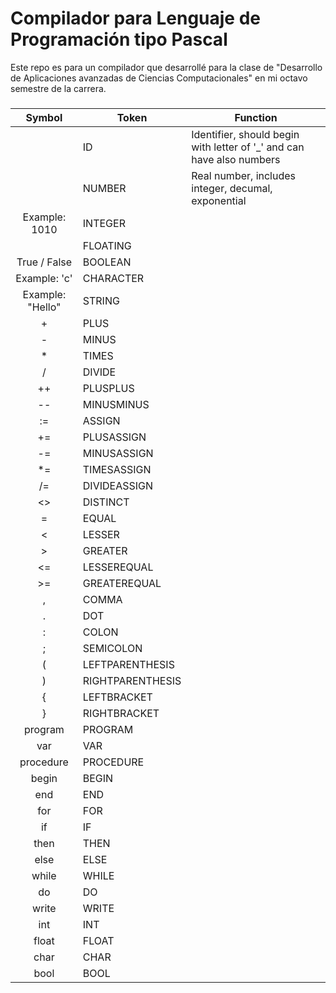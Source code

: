 # Compilador para Lenguaje de Programación tipo Pascal
Este repo es para un compilador que desarrollé para la clase de "Desarrollo de Aplicaciones avanzadas de Ciencias Computacionales" en mi octavo semestre de la carrera.

### 
| Symbol | Token | Function | 
| :---: | --- | --- |
|| ID | Identifier, should begin with letter of '_' and can have also numbers | 
|| NUMBER | Real number, includes integer, decumal, exponential|
| Example: 1010 | INTEGER | |
|| FLOATING | |
| True / False | BOOLEAN | |
| Example: 'c' | CHARACTER | |
| Example: "Hello" | STRING | |
| + | PLUS | |
| - | MINUS | |
| * | TIMES | |
| / | DIVIDE | |
| ++ | PLUSPLUS | |
| -- | MINUSMINUS | |
| := | ASSIGN | |
| += | PLUSASSIGN | |
| -= | MINUSASSIGN | |
| *= | TIMESASSIGN | |
| /= | DIVIDEASSIGN | |
| <> | DISTINCT | |
| = | EQUAL | |
| < | LESSER | |
| > | GREATER | |
| <= | LESSEREQUAL | |
| >= | GREATEREQUAL | |
| , | COMMA | |
| . | DOT | |
| : | COLON | |
| ; | SEMICOLON | |
| ( | LEFTPARENTHESIS | |
| ) | RIGHTPARENTHESIS | |
| { | LEFTBRACKET | |
| } | RIGHTBRACKET | |
| program | PROGRAM | |
| var | VAR | |
| procedure | PROCEDURE | |
| begin | BEGIN | |
| end | END | |
| for | FOR | |
| if | IF | |
| then | THEN | |
| else | ELSE | |
| while | WHILE | |
| do | DO | |
| write | WRITE | |
| int | INT | |
| float | FLOAT | |
| char | CHAR | |
| bool | BOOL | |